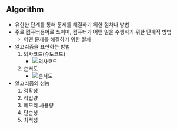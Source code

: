 ## Algorithm
* 유한한 단계를 통해 문제를 해결하기 위한 절차나 방법
* 주로 컴퓨터용어로 쓰이며, 컴퓨터가 어떤 일을 수행하기 위한 단계적 방법
    * 어떤 문제를 해결하기 위한 절차
* 알고리즘을 표현하는 방법
    1. 의사코드(슈도코드)
        * ![의사코드](../image/code1.png)
    2. 순서도
        * ![순서도](../image/code2.png)
* 알고리즘의 성능
    1. 정확성
    2. 작업량
    3. 메모리 사용량
    4. 단순성
    5. 최적성